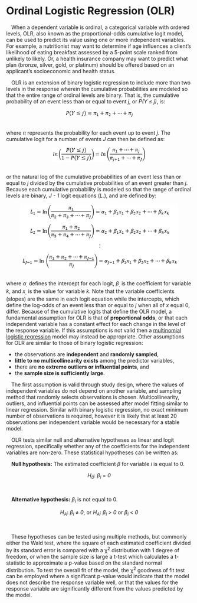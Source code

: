 
# Ordinal Logistic Regression (OLR)

 When a dependent variable is ordinal, a categorical variable with
ordered levels, OLR, also known as the proportional-odds cumulative
logit model, can be used to predict its value using one or more
independent variables. For example, a nutritionist may want to determine
if age influences a client’s likelihood of eating breakfast assessed by
a 5-point scale ranked from unlikely to likely. Or, a health insurance
company may want to predict what plan (bronze, silver, gold, or
platinum) should be offered based on an applicant’s socioeconomic and
health status.

 OLR is an extension of binary logistic regression to include more than
two levels in the response wherein the cumulative probabilities are
modeled so that the entire range of ordinal levels are binary. That is,
the cumulative probability of an event less than or equal to event *j*,
or <i>P(Y ≤ j)</i>, is:

<center>
<img src="img/ordinal-logistic-regression/cumulative-eq.PNG" style="display: block; margin: auto;" />
</center>

<br>

where <i>π</i> represents the probability for each event up to event
*j*. The cumulative logit for a number of events *J* can then be defined
as:

<center>
<img src="img/ordinal-logistic-regression/OLR-eq.PNG" style="display: block; margin: auto;" />
</center>

<br>

or the natural log of the cumulative probabilities of an event less than
or equal to *j* divided by the cumulative probabilities of an event
greater than *j*. Because each cumulative probability is modeled so that
the range of ordinal levels are binary, *J - 1* logit equations (*L.*),
and are defined by:

<center>
<img src="img/ordinal-logistic-regression/expanded-eq.PNG" style="display: block; margin: auto;" />
</center>

<br>

where <i>α<sub>.</sub></i> defines the intercept for each logit,
<i>β<sub>.</sub></i> is the coefficient for variable *k*, and
<i>x<sub>.</sub></i> is the value for variable *k*. Note that the
variable coefficients (slopes) are the same in each logit equation while
the intercepts, which define the log-odds of an event less than or equal
to *j* when all of *x* equal 0, differ. Because of the cumulative logits
that define the OLR model, a fundamental assumption for OLR is that of
**proportional odds**, or that each independent variable has a constant
effect for each change in the level of the response variable. If this
assumptions is not valid then a [multinomial logistic
regression](../multinomial-logistic-regression) model may instead be
appropriate. Other assumptions for OLR are similar to those of binary
logistic regression:

-   the observations are **independent** and **randomly sampled**,
-   **little to no multicollinearity exists** among the predictor
    variables,
-   there are **no extreme outliers or influential points**, and
-   the **sample size is sufficiently large**.

 The first assumption is valid through study design, where the values of
independent variables do not depend on another variable, and sampling
method that randomly selects observations is chosen. Multicollinearity,
outliers, and influential points can be assessed after model fitting
similar to linear regression. Similar with binary logistic regression,
no exact minimum number of observations is required, however it is
likely that at least 20 observations per independent variable would be
necessary for a stable model.

 OLR tests similar null and alternative hypotheses as linear and logit
regression, specifically whether any of the coefficients for the
independent variables are non-zero. These statistical hypotheses can be
written as:

 **Null hypothesis:** The estimated coefficient <i>β</i> for variable
*i* is equal to 0.  
<center>
<i>H<sub>0</sub></i>:<i> β<sub>i</sub> </i>=<i> 0</i>
</center>

 

 **Alternative hypothesis:** <i>β<sub>i</sub></i> is not equal to 0.  
<center>
<i>H<sub>A</sub></i>:<i> β<sub>i</sub> </i>≠<i> 0</i>, or<i>
H<sub>A</sub></i>:<i> β<sub>i</sub> </i>&gt;<i> 0 </i>or<i>
β<sub>i</sub> </i>&lt;<i> 0</i>
</center>

 

 These hypotheses can be tested using multiple methods, but commonly
either the Wald test, where the square of each estimated coefficient
divided by its standard error is compared with a χ<sup>2</sup>
distribution with 1 degree of freedom, or when the sample size is large
a t-test which calculates a t-statistic to approximate a p-value based
on the standard normal distribution. To test the overall fit of the
model, the χ<sup>2</sup> goodness of fit test can be employed where a
significant p-value would indicate that the model does not describe the
response variable well, or that the values for the response variable are
significantly different from the values predicted by the model.
